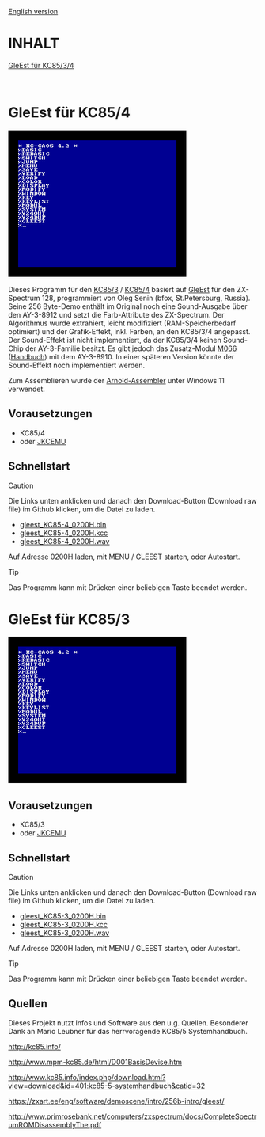 [English version](https://github-com.translate.goog/haykonus/KC85-Demos?_x_tr_sl=de&_x_tr_tl=en&_x_tr_hl=de&_x_tr_pto=wapp)
# INHALT

[GleEst für KC85/3/4](https://github.com/haykonus/KC85-Demos/blob/main/README.md#gleest-f%C3%BCr-kc8534)

<br>

# GleEst für KC85/4

![Demo](/GleEst_KC85-4/Bilder/gleest_KC85-4.gif)

Dieses Programm für den [KC85/3](http://www.mpm-kc85.de/html/d001_kc85_3.htm) / [KC85/4](http://www.mpm-kc85.de/html/D001BasisDevise.htm) basiert auf [GleEst](https://zxart.ee/eng/software/demoscene/intro/256b-intro/gleest/) für den ZX-Spectrum 128, programmiert von Oleg Senin (bfox, St.Petersburg, Russia). Seine 256 Byte-Demo enthält im Original noch eine Sound-Ausgabe über den AY-3-8912 und setzt die Farb-Attribute des ZX-Spectrum. Der Algorithmus wurde extrahiert, leicht modifiziert (RAM-Speicherbedarf optimiert) und der Grafik-Effekt, inkl. Farben, an den KC85/3/4 angepasst. Der Sound-Effekt ist nicht implementiert, da der KC85/3/4 keinen Sound-Chip der AY-3-Familie besitzt. Es gibt jedoch das Zusatz-Modul [M066](http://kc85.info/index.php/steckmodule-mxxx/256-m066-ein-soundmodul-fuer-den-kc85.html) ([Handbuch](http://kc85.info/index.php/download.html?view=download&id=362:m066-handbuch&catid=32)) mit dem AY-3-8910. In einer späteren Version könnte der Sound-Effekt noch implementiert werden. 

Zum Assemblieren wurde der [Arnold-Assembler](http://john.ccac.rwth-aachen.de:8000/as/) unter Windows 11 verwendet.

## Vorausetzungen

- KC85/4
- oder [JKCEMU](http://www.jens-mueller.org/jkcemu/index.html)

## Schnellstart
> [!CAUTION]
> Die Links unten anklicken und danach den Download-Button (Download raw file) im Github klicken, um die Datei zu laden.

- [gleest_KC85-4_0200H.bin](https://github.com/haykonus/KC85-Demos-Dev/blob/main/GleEst_KC85/gleest_KC85-4_0200H.bin)
- [gleest_KC85-4_0200H.kcc](https://github.com/haykonus/KC85-Demos/blob/main/GleEst_KC85/gleest_KC85-4_0200H.kcc)
- [gleest_KC85-4_0200H.wav](https://github.com/haykonus/KC85-Demos/blob/main/GleEst_KC85/gleest_KC85-4_0200H.wav)

Auf Adresse 0200H laden, mit MENU / GLEEST starten, oder Autostart.

> [!TIP]
> Das Programm kann mit Drücken einer beliebigen Taste beendet werden.


# GleEst für KC85/3

![Demo](/GleEst_KC85-4/Bilder/gleest_KC85-4.gif)

## Vorausetzungen

- KC85/3
- oder [JKCEMU](http://www.jens-mueller.org/jkcemu/index.html)

## Schnellstart
> [!CAUTION]
> Die Links unten anklicken und danach den Download-Button (Download raw file) im Github klicken, um die Datei zu laden.

- [gleest_KC85-3_0200H.bin](https://github.com/haykonus/KC85-Demos/blob/main/GleEst_KC85/gleest_KC85-3_0200H.bin)
- [gleest_KC85-3_0200H.kcc](https://github.com/haykonus/KC85-Demos/blob/main/GleEst_KC85/gleest_KC85-3_0200H.kcc)
- [gleest_KC85-3_0200H.wav](https://github.com/haykonus/KC85-Demos/blob/main/GleEst_KC85/gleest_KC85-3_0200H.wav)

Auf Adresse 0200H laden, mit MENU / GLEEST starten, oder Autostart.

> [!TIP]
> Das Programm kann mit Drücken einer beliebigen Taste beendet werden.

## Quellen

Dieses Projekt nutzt Infos und Software aus den u.g. Quellen. Besonderer Dank an Mario Leubner für das herrvoragende KC85/5 Systemhandbuch.

http://kc85.info/

http://www.mpm-kc85.de/html/D001BasisDevise.htm

http://www.kc85.info/index.php/download.html?view=download&id=401:kc85-5-systemhandbuch&catid=32

https://zxart.ee/eng/software/demoscene/intro/256b-intro/gleest/

http://www.primrosebank.net/computers/zxspectrum/docs/CompleteSpectrumROMDisassemblyThe.pdf


